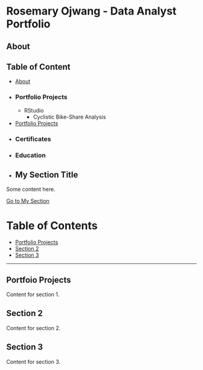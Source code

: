 # Rosemary Ojwang - Data Analyst Portfolio

## About

## Table of Content
  - [About](About)
  - ### Portfolio Projects
      - RStudio
          - Cyclistic Bike-Share Analysis 
  - [Portfolio Projects](#Portfolio-Projects)
  - ### Certificates
  - ### Education
  - ## My Section Title

Some content here.

[Go to My Section](#my-section-title)
# Table of Contents

- [Portfolio Projects](#portfolio-projects)
- [Section 2](#section-2)
- [Section 3](#section-3)

---

## Portfoio Projects

Content for section 1.

## Section 2

Content for section 2.

## Section 3

Content for section 3.

